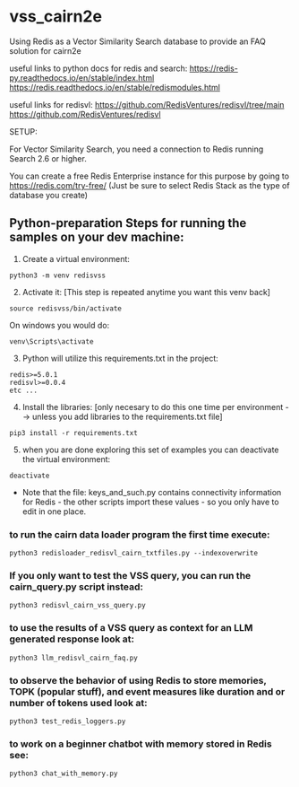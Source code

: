 # vss_cairn2e
Using Redis as a Vector Similarity Search database to provide an FAQ solution for cairn2e 

useful links to python docs for redis and search:
https://redis-py.readthedocs.io/en/stable/index.html
https://redis.readthedocs.io/en/stable/redismodules.html 

useful links for redisvl:
https://github.com/RedisVentures/redisvl/tree/main 
https://github.com/RedisVentures/redisvl 

SETUP:

For Vector Similarity Search, you need a connection to Redis running Search 2.6 or higher.

You can create a free Redis Enterprise instance for this purpose by going to https://redis.com/try-free/   (Just be sure to select Redis Stack as the type of database you create) 

## Python-preparation Steps for running the samples on your dev machine:


1. Create a virtual environment:

```
python3 -m venv redisvss
```

2. Activate it:  [This step is repeated anytime you want this venv back]

```
source redisvss/bin/activate
```

On windows you would do:

```
venv\Scripts\activate
```

3. Python will utilize this requirements.txt in the project:

```
redis>=5.0.1
redisvl>=0.0.4
etc ...
```

4. Install the libraries: 
[only necesary to do this one time per environment --> unless you add libraries to the requirements.txt file]

```
pip3 install -r requirements.txt
```

5. when you are done exploring this set of examples you can deactivate the virtual environment:

```
deactivate
```

* Note that the file: keys_and_such.py contains connectivity information for Redis - the other scripts import these values - so you only have to edit in one place.

### to run the cairn data loader program the first time execute:

``` 
python3 redisloader_redisvl_cairn_txtfiles.py --indexoverwrite
```

### If you only want to test the VSS query, you can run the cairn_query.py script instead: 

``` 
python3 redisvl_cairn_vss_query.py
```

### to use the results of a VSS query as context for an LLM generated response look at:
```
python3 llm_redisvl_cairn_faq.py
```

### to observe the behavior of using Redis to store memories, TOPK (popular stuff), and event measures like duration and or number of tokens used look at:
``` 
python3 test_redis_loggers.py
```

### to work on a beginner chatbot with memory stored in Redis see:
```
python3 chat_with_memory.py
```
